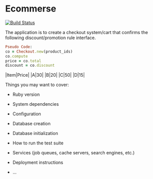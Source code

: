 Ecommerse
========
[![Build Status](https://travis-ci.org/thuehlinger/daemons.svg?branch=master)](https://travis-ci.org/thuehlinger/daemons)

The application is to create a checkout system/cart that confirms the following discount/promotion rule interface.

```ruby
Pseudo Code:
co = Checkout.new(product_ids)
co.compute
price = co.total
discount = co.discount
```

|Item|Price|
|A|30|
|B|20|
|C|50|
|D|15|

Things you may want to cover:

* Ruby version

* System dependencies

* Configuration

* Database creation

* Database initialization

* How to run the test suite

* Services (job queues, cache servers, search engines, etc.)

* Deployment instructions

* ...
